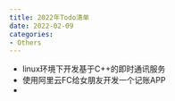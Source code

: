```yaml
---
title: 2022年Todo清单
date: 2022-02-09
categories:
- Others
---
```


- linux环境下开发基于C++的即时通讯服务
- 使用阿里云FC给女朋友开发一个记账APP
- 